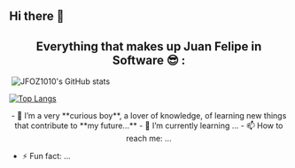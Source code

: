 ## Hi there 👋 

 <h2 align="center"> Everything that makes up Juan Felipe in Software 😎 :</h2> 

<p align="center">
 
<img> ![JFOZ1010's GitHub stats](https://github-readme-stats.vercel.app/api?username=JFOZ1010&theme=codeSTACKr&show_icons=true) </img>
 
 </p>
  
[![Top Langs](https://github-readme-stats.vercel.app/api/top-langs/?username=JFOZ1010&layout=compact)](https://github.com/JFOZ1010/github-readme-stats)
  
<p align="center">  
- 🔭 I’m a very **curious boy**, a lover of knowledge, of learning new things that contribute to **my future...**
- 🌱 I’m currently learning ...
- 📫 How to reach me: ...

- ⚡ Fun fact: ...
 </p>

